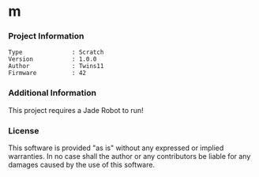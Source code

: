 m
================



### Project Information
```
Type              : Scratch
Version           : 1.0.0
Author            : Twins11
Firmware          : 42
```

### Additional Information
This project requires a Jade Robot to run!

### License
This software is provided "as is" without any expressed or implied warranties.  In no case shall the author or any contributors be liable for any damages caused by the use of this software.

